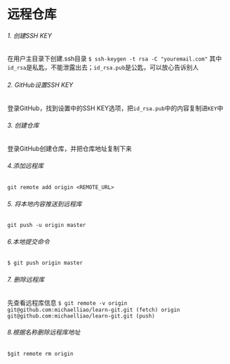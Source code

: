 # 远程仓库
###### 1.  创建SSH KEY
在用户主目录下创建.ssh目录
``
$ ssh-keygen -t rsa -C "youremail.com"
``
其中`id_rsa`是私匙，不能泄露出去；`id_rsa.pub`是公匙，可以放心告诉别人

###### 2. GitHub设置SSH KEY
登录GitHub，找到设置中的SSH KEY选项，把` id_rsa.pub `中的内容复制进` KEY `中

###### 3. 创建仓库
登录GitHub创建仓库，并把仓库地址复制下来

###### 4.添加远程库
`` git remote add origin <REMOTE_URL>
 ``

###### 5. 将本地内容推送到远程库
`` git push -u origin master ``

###### 6.本地提交命令
`` $ git push origin master ``

###### 7. 删除远程库
先查看远程库信息
`` $ git remote -v
origin  git@github.com:michaelliao/learn-git.git (fetch)
origin  git@github.com:michaelliao/learn-git.git (push) ``

###### 8.根据名称删除远程库地址
`` $git remote rm origin ``